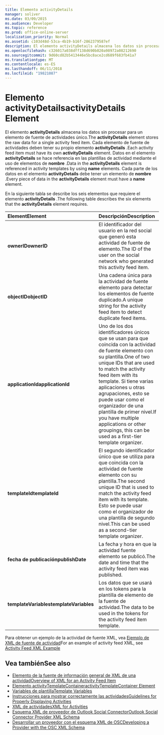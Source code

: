 ```yaml
---
title: Elemento activityDetails
manager: soliver
ms.date: 03/09/2015
ms.audience: Developer
ms.topic: reference
ms.prod: office-online-server
localization_priority: Normal
ms.assetid: c103d48d-53ca-4b19-b16f-2862379587ef
description: El elemento activityDetails almacena los datos sin procesar para un elemento de fuente de actividades único. Cada elemento de fuente de actividades deben tener su propio elemento activityDetails. Datos en el elemento activityDetails se hace referencia en las plantillas de actividad mediante el uso de elementos de nombre.
ms.openlocfilehash: c326017a038dff138d690b020a98972a08212690
ms.sourcegitcommit: 9d60cd82b5413446e5bc8ace2cd689f683fb41a7
ms.translationtype: MT
ms.contentlocale: es-ES
ms.lasthandoff: 06/11/2018
ms.locfileid: "19821087"
---
```

# <a name="activitydetails-element"></a><span data-ttu-id="5fec2-105">Elemento activityDetails</span><span class="sxs-lookup"><span data-stu-id="5fec2-105">activityDetails Element</span></span>

<span data-ttu-id="5fec2-106">El elemento **activityDetails** almacena los datos sin procesar para un elemento de fuente de actividades único.</span><span class="sxs-lookup"><span data-stu-id="5fec2-106">The **activityDetails** element stores the raw data for a single activity feed item.</span></span> <span data-ttu-id="5fec2-107">Cada elemento de fuente de actividades deben tener su propio elemento **activityDetails** .</span><span class="sxs-lookup"><span data-stu-id="5fec2-107">Each activity feed item must have its own **activityDetails** element.</span></span> <span data-ttu-id="5fec2-108">Datos en el elemento **activityDetails** se hace referencia en las plantillas de actividad mediante el uso de elementos de **nombre** .</span><span class="sxs-lookup"><span data-stu-id="5fec2-108">Data in the **activityDetails** element is referenced in activity templates by using **name** elements.</span></span> <span data-ttu-id="5fec2-109">Cada parte de los datos en el elemento **activityDetails** debe tener un elemento de **nombre** .</span><span class="sxs-lookup"><span data-stu-id="5fec2-109">Every piece of data in the **activityDetails** element must have a **name** element.</span></span> 
  
<span data-ttu-id="5fec2-110">En la siguiente tabla se describe los seis elementos que requiere el elemento **activityDetails** .</span><span class="sxs-lookup"><span data-stu-id="5fec2-110">The following table describes the six elements that the **activityDetails** element requires.</span></span> 
  
|<span data-ttu-id="5fec2-111">**Element**</span><span class="sxs-lookup"><span data-stu-id="5fec2-111">**Element**</span></span>|<span data-ttu-id="5fec2-112">**Descripción**</span><span class="sxs-lookup"><span data-stu-id="5fec2-112">**Description**</span></span>|
|:-----|:-----|
|<span data-ttu-id="5fec2-113">**ownerID**</span><span class="sxs-lookup"><span data-stu-id="5fec2-113">**ownerID**</span></span> <br/> |<span data-ttu-id="5fec2-114">El identificador del usuario en la red social que generó esta actividad de fuente de elemento.</span><span class="sxs-lookup"><span data-stu-id="5fec2-114">The ID of the user on the social network who generated this activity feed item.</span></span>  <br/> |
|<span data-ttu-id="5fec2-115">**objectID**</span><span class="sxs-lookup"><span data-stu-id="5fec2-115">**objectID**</span></span> <br/> |<span data-ttu-id="5fec2-116">Una cadena única para la actividad de fuente elemento para detectar los elementos de fuente duplicado.</span><span class="sxs-lookup"><span data-stu-id="5fec2-116">A unique string for the activity feed item to detect duplicate feed items.</span></span>  <br/> |
|<span data-ttu-id="5fec2-117">**applicationId**</span><span class="sxs-lookup"><span data-stu-id="5fec2-117">**applicationId**</span></span> <br/> |<span data-ttu-id="5fec2-118">Uno de los dos identificadores únicos que se usan para que coincida con la actividad de fuente elemento con su plantilla.</span><span class="sxs-lookup"><span data-stu-id="5fec2-118">One of two unique IDs that are used to match the activity feed item with its template.</span></span> <span data-ttu-id="5fec2-119">Si tiene varias aplicaciones u otras agrupaciones, esto se puede usar como el organizador de una plantilla de primer nivel.</span><span class="sxs-lookup"><span data-stu-id="5fec2-119">If you have multiple applications or other groupings, this can be used as a first-tier template organizer.</span></span>  <br/> |
|<span data-ttu-id="5fec2-120">**templateId**</span><span class="sxs-lookup"><span data-stu-id="5fec2-120">**templateId**</span></span> <br/> |<span data-ttu-id="5fec2-121">El segundo identificador único que se utiliza para que coincida con la actividad de fuente elemento con su plantilla.</span><span class="sxs-lookup"><span data-stu-id="5fec2-121">The second unique ID that is used to match the activity feed item with its template.</span></span> <span data-ttu-id="5fec2-122">Esto se puede usar como el organizador de una plantilla de segundo nivel.</span><span class="sxs-lookup"><span data-stu-id="5fec2-122">This can be used as a second-tier template organizer.</span></span>  <br/> |
|<span data-ttu-id="5fec2-123">**fecha de publicación**</span><span class="sxs-lookup"><span data-stu-id="5fec2-123">**publishDate**</span></span> <br/> |<span data-ttu-id="5fec2-124">La fecha y hora en que la actividad fuente elemento se publicó.</span><span class="sxs-lookup"><span data-stu-id="5fec2-124">The date and time that the activity feed item was published.</span></span>  <br/> |
|<span data-ttu-id="5fec2-125">**templateVariables**</span><span class="sxs-lookup"><span data-stu-id="5fec2-125">**templateVariables**</span></span> <br/> |<span data-ttu-id="5fec2-126">Los datos que se usará en los tokens para la plantilla de elemento de la fuente de actividad.</span><span class="sxs-lookup"><span data-stu-id="5fec2-126">The data to be used in the tokens for the activity feed item template.</span></span>  <br/> |
   
<span data-ttu-id="5fec2-127">Para obtener un ejemplo de la actividad de fuente XML, vea [Ejemplo de XML de fuente de actividad](activity-feed-xml-example.md)</span><span class="sxs-lookup"><span data-stu-id="5fec2-127">For an example of activity feed XML, see [Activity Feed XML Example](activity-feed-xml-example.md)</span></span>
  
## <a name="see-also"></a><span data-ttu-id="5fec2-128">Vea también</span><span class="sxs-lookup"><span data-stu-id="5fec2-128">See also</span></span>

- [<span data-ttu-id="5fec2-129">Elemento de la fuente de información general de XML de una actividad</span><span class="sxs-lookup"><span data-stu-id="5fec2-129">Overview of XML for an Activity Feed Item</span></span>](overview-of-xml-for-an-activity-feed-item.md)  
- [<span data-ttu-id="5fec2-130">Elemento activityTemplateContainer</span><span class="sxs-lookup"><span data-stu-id="5fec2-130">activityTemplateContainer Element</span></span>](activitytemplatecontainer-element.md)  
- [<span data-ttu-id="5fec2-131">Variables de plantilla</span><span class="sxs-lookup"><span data-stu-id="5fec2-131">Template Variables</span></span>](template-variables.md) 
- [<span data-ttu-id="5fec2-132">Instrucciones para mostrar correctamente las actividades</span><span class="sxs-lookup"><span data-stu-id="5fec2-132">Guidelines for Properly Displaying Activities</span></span>](guidelines-for-properly-displaying-activities.md)  
- [<span data-ttu-id="5fec2-133">XML de actividades</span><span class="sxs-lookup"><span data-stu-id="5fec2-133">XML for Activities</span></span>](xml-for-activities.md)  
- [<span data-ttu-id="5fec2-134">Esquema XML de proveedor de Outlook Social Connector</span><span class="sxs-lookup"><span data-stu-id="5fec2-134">Outlook Social Connector Provider XML Schema</span></span>](outlook-social-connector-provider-xml-schema.md)
- [<span data-ttu-id="5fec2-135">Desarrollar un proveedor con el esquema XML de OSC</span><span class="sxs-lookup"><span data-stu-id="5fec2-135">Developing a Provider with the OSC XML Schema</span></span>](developing-a-provider-with-the-osc-xml-schema.md)

